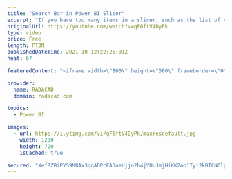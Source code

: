 ```yaml
---
title: "Search Bar in Power BI Slicer"
excerpt: "If you have too many items in a slicer, such as the list of customer names, or product names, then finding one amongst the list takes time, unless you enable the search. Fortunately, the search is there for you, you just need to enable it, In this very short article and video, I’ll explain where it is"
originalUrl: https://youtube.com/watch?v=qF6ftV4DyPk
type: video
price: Free
length: PT3M
publishedDateTime: 2021-10-12T22:25:01Z
heat: 67

featuredContent: "<iframe width=\"800\" height=\"500\" frameborder=\"0\" src=\"https://www.youtube.com/embed/qF6ftV4DyPk\" allow=\"accelerometer; autoplay; encrypted-media; gyroscope; picture-in-picture\" allowfullscreen></iframe>"

provider:
  name: RADACAD
  domain: radacad.com

topics:
  - Power BI

images:
  - url: https://i.ytimg.com/vi/qF6ftV4DyPk/maxresdefault.jpg
    width: 1280
    height: 720
    isCached: true

secured: "XefBZBiPYS9MBAx3qqADPcFA3oeUjjn2b4jYUuJmjHiKK2oo1Tyi2kBTCNOlpITfZcVKWelodnsBKsw9Nr7JTd9QTCOlZ5zT0LegKqZrWRux34wUaVwzuC3WEsqA3jNfte+ZaS3iwHppGpTOWcd/3lnz1AshEx3CFAr9GkhS6w0Cy+yNPKVrFjnLUpD+mCDzHVzfnkTa6Z8UCYEpv0MSIU/VjBN7zaiGM530c6tUlYjLQ8Ost8J2RQLWHy79Y7ut9i1OdMU/8RTqA6ttTXTm/GMo1ibMYh9pBsvCMqCiIBreGKeNUhPKaElWNqpE1SFDQOF1fIlu7MBN8vrtKbpdrbbNWF/fQSMHEwZidMiTLFTUBFFlnCFBnogWjKJwBBXIf/eBLa55UD0vv4NL0c7GNfCPOGfE3+VrQqoc7c3oEBc=;okhhO0L5GbaxCKWa2STJ5g=="
---
```


